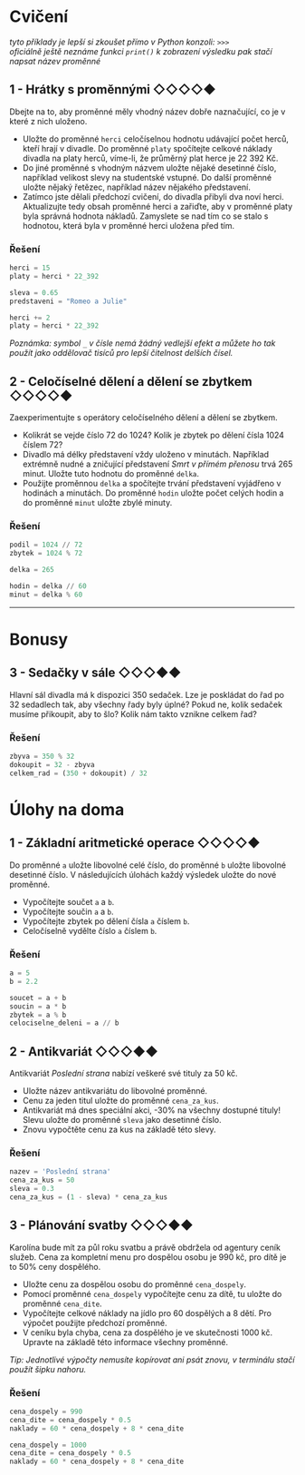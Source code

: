 # Cvičení

*tyto příklady je lepší si zkoušet přímo v Python konzoli: `>>> `*  
*oficiálně ještě neznáme funkci `print()`*
*k zobrazení výsledku pak stačí napsat název proměnné*

## 1 - Hrátky s proměnnými ◇◇◇◇◆

Dbejte na to, aby proměnné měly vhodný název dobře naznačující, co je v které z nich uloženo.

- Uložte do proměnné `herci` celočíselnou hodnotu udávající počet herců, kteří hrají v divadle. Do proměnné `platy`
  spočítejte celkové náklady divadla na platy herců, víme-li, že průměrný plat herce je 22 392 Kč.
- Do jiné proměnné s vhodným názvem uložte nějaké desetinné číslo, například velikost slevy na studentské vstupné. Do
  další proměnné uložte nějaký řetězec, například název nějakého představení.
- Zatímco jste dělali předchozí cvičení, do divadla přibyli dva noví herci. Aktualizujte tedy obsah proměnné herci a
  zařiďte, aby v proměnné platy byla správná hodnota nákladů. Zamyslete se nad tím co se stalo s hodnotou, která byla v
  proměnné herci uložena před tím.

### Řešení

```python
herci = 15
platy = herci * 22_392

sleva = 0.65
predstaveni = "Romeo a Julie"

herci += 2
platy = herci * 22_392
```

*Poznámka: symbol `_` v čísle nemá žádný vedlejší efekt a můžete ho tak použít jako oddělovač tisíců pro lepší čitelnost
delších čísel.*

## 2 - Celočíselné dělení a dělení se zbytkem ◇◇◇◇◆

Zaexperimentujte s operátory celočíselného dělení a dělení se zbytkem.

- Kolikrát se vejde číslo 72 do 1024? Kolik je zbytek po dělení čísla 1024 číslem 72?
- Divadlo má délky představení vždy uloženo v minutách. Například extrémně nudné a zničující představení *Smrt v přímém
  přenosu* trvá 265 minut. Uložte tuto hodnotu do proměnné `delka`.
- Použijte proměnnou `delka` a spočítejte trvání představení vyjádřeno v hodinách a minutách. Do proměnné `hodin` uložte
  počet celých hodin a do proměnné `minut` uložte zbylé minuty.

### Řešení

```python
podil = 1024 // 72
zbytek = 1024 % 72

delka = 265

hodin = delka // 60
minut = delka % 60
```

---

# Bonusy

## 3 - Sedačky v sále ◇◇◇◆◆

Hlavní sál divadla má k dispozici 350 sedaček. Lze je poskládat do řad po 32 sedadlech tak, aby všechny řady byly úplné?
Pokud ne, kolik sedaček musíme přikoupit, aby to šlo? Kolik nám takto vznikne celkem řad?

### Řešení

```python
zbyva = 350 % 32
dokoupit = 32 - zbyva
celkem_rad = (350 + dokoupit) / 32
```

# Úlohy na doma


## 1 - Základní aritmetické operace ◇◇◇◇◆

Do proměnné `a` uložte libovolné celé číslo, do proměnné `b` uložte libovolné desetinné číslo. V následujících úlohách každý výsledek uložte do nové proměnné.

- Vypočítejte součet `a` a `b`.
- Vypočítejte součin `a` a `b`.
- Vypočítejte zbytek po dělení čísla `a` číslem `b`.
- Celočíselně vydělte číslo `a` číslem `b`.

### Řešení

```python
a = 5
b = 2.2

soucet = a + b
soucin = a * b
zbytek = a % b
celociselne_deleni = a // b
```

## 2 - Antikvariát ◇◇◇◆◆

Antikvariát *Poslední strana* nabízí veškeré své tituly za 50 kč.

- Uložte název antikvariátu do libovolné proměnné.
- Cenu za jeden titul uložte do proměnné `cena_za_kus`.
- Antikvariát má dnes speciální akci, -30% na všechny dostupné tituly! Slevu uložte do proměnné `sleva` jako desetinné číslo.
- Znovu vypočtěte cenu za kus na základě této slevy.

### Řešení

```python
nazev = 'Poslední strana'
cena_za_kus = 50
sleva = 0.3
cena_za_kus = (1 - sleva) * cena_za_kus
```

## 3 - Plánování svatby ◇◇◇◆◆

Karolína bude mít za půl roku svatbu a právě obdržela od agentury ceník služeb. Cena za kompletní menu pro dospělou osobu je 990 kč, pro dítě je to 50% ceny dospělého.

- Uložte cenu za dospělou osobu do proměnné `cena_dospely`.
- Pomocí proměnné `cena_dospely` vypočítejte cenu za dítě, tu uložte do proměnné `cena_dite`.
- Vypočítejte celkové náklady na jídlo pro 60 dospělých a 8 dětí. Pro výpočet použijte předchozí proměnné.
- V ceníku byla chyba, cena za dospělého je ve skutečnosti 1000 kč. Upravte na základě této informace všechny proměnné.

*Tip: Jednotlivé výpočty nemusíte kopírovat ani psát znovu, v terminálu stačí použít šipku nahoru.*

### Řešení

```python
cena_dospely = 990
cena_dite = cena_dospely * 0.5
naklady = 60 * cena_dospely + 8 * cena_dite

cena_dospely = 1000
cena_dite = cena_dospely * 0.5
naklady = 60 * cena_dospely + 8 * cena_dite
```